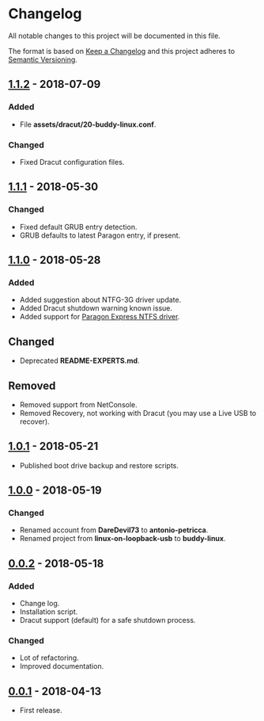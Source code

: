 # Changelog

All notable changes to this project will be documented in this file.

The format is based on [Keep a Changelog](https://keepachangelog.com/en/1.0.0/)
and this project adheres to [Semantic Versioning](https://semver.org/spec/v2.0.0.html).

## [1.1.2] - 2018-07-09

### Added

- File **assets/dracut/20-buddy-linux.conf**.

### Changed

- Fixed Dracut configuration files.

## [1.1.1] - 2018-05-30

### Changed

- Fixed default GRUB entry detection.
- GRUB defaults to latest Paragon entry, if present.

## [1.1.0] - 2018-05-28

### Added

- Added suggestion about NTFG-3G driver update.
- Added Dracut shutdown warning known issue.
- Added support for [Paragon Express NTFS driver](https://www.paragon-software.com/home/ntfs-linux-professional/).

## Changed

- Deprecated **README-EXPERTS.md**.

## Removed

- Removed support from NetConsole.
- Removed Recovery, not working with Dracut (you may use a Live USB to recover).

## [1.0.1] - 2018-05-21

- Published boot drive backup and restore scripts.

## [1.0.0] - 2018-05-19

### Changed

- Renamed account from **DareDevil73** to **antonio-petricca**.
- Renamed project from **linux-on-loopback-usb** to **buddy-linux**.

## [0.0.2] - 2018-05-18

### Added

- Change log.
- Installation script.
- Dracut support (default) for a safe shutdown process.

### Changed

- Lot of refactoring.
- Improved documentation.

## [0.0.1] - 2018-04-13

- First release.

[1.1.2]: https://github.com/antonio-petricca/buddy-linux/compare/1.1.1...1.1.2
[1.1.1]: https://github.com/antonio-petricca/buddy-linux/compare/1.1.0...1.1.1
[1.1.0]: https://github.com/antonio-petricca/buddy-linux/compare/1.0.1...1.1.0
[1.0.1]: https://github.com/antonio-petricca/buddy-linux/compare/1.0.0...1.0.1
[1.0.0]: https://github.com/antonio-petricca/buddy-linux/compare/0.0.2...1.0.0
[0.0.2]: https://github.com/antonio-petricca/buddy-linux/compare/0.0.1...0.0.2
[0.0.1]: https://github.com/antonio-petricca/buddy-linux/tree/0.0.1